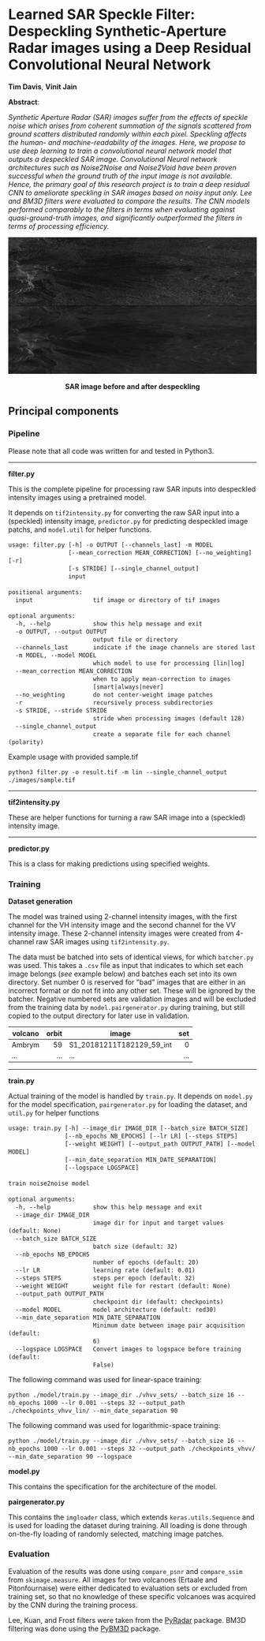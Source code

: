 
# Learned SAR Speckle Filter: Despeckling Synthetic-Aperture Radar images using a Deep Residual Convolutional Neural Network

**Tim Davis**, **Vinit Jain**

**Abstract**:

_Synthetic Aperture Radar (SAR) images suffer from the effects of speckle noise which arises from coherent
summation of the signals scattered from ground scatters distributed randomly within each pixel. Speckling
affects the human- and machine-readability of the images. Here, we propose to use deep learning to train
a convolutional neural network model that outputs a despeckled SAR image. Convolutional Neural network
architectures such as Noise2Noise and Noise2Void have been proven successful when the ground truth of the
input image is not available. Hence, the primary goal of this research project is to train a deep residual CNN
to ameliorate speckling in SAR images based on noisy input only. Lee and BM3D filters were evaluated to
compare the results. The CNN models performed comparably to the filters in terms when evaluating against
quasi-ground-truth images, and significantly outperformed the filters in terms of processing efficiency._

![Despeckled SAR image](./images/cover.jpg "Despeckled SAR image")

**<p align="center">SAR image before and after despeckling </p>**

## Principal components

### Pipeline

Please note that all code was written for and tested in Python3.

-----------------------

**filter.py**

This is the complete pipeline for processing raw SAR inputs into despeckled 
intensity images using a pretrained model.

It depends on `tif2intensity.py` for converting the raw SAR input into a
(speckled) intensity image, `predictor.py` for predicting despeckled image
patchs, and `model.util` for helper functions.

```
usage: filter.py [-h] -o OUTPUT [--channels_last] -m MODEL
                 [--mean_correction MEAN_CORRECTION] [--no_weighting] [-r]                             
                 [-s STRIDE] [--single_channel_output]                                                 
                 input                                                                                 
                                                                                                       
positional arguments:
  input                 tif image or directory of tif images

optional arguments:
  -h, --help            show this help message and exit
  -o OUTPUT, --output OUTPUT
                        output file or directory
  --channels_last       indicate if the image channels are stored last
  -m MODEL, --model MODEL
                        which model to use for processing [lin|log]
  --mean_correction MEAN_CORRECTION
                        when to apply mean-correction to images
                        [smart|always|never]
  --no_weighting        do not center-weight image patches
  -r                    recursively process subdirectories
  -s STRIDE, --stride STRIDE
                        stride when processing images (default 128)
  --single_channel_output
                        create a separate file for each channel (polarity)
```

Example usage with provided sample.tif

```
python3 filter.py -o result.tif -m lin --single_channel_output ./images/sample.tif
```


-----------------------

**tif2intensity.py**

These are helper functions for turning a raw SAR image into a (speckled) intensity
image.

-----------------------

**predictor.py**

This is a class for making predictions using specified weights.


### Training

**Dataset generation**

The model was trained using 2-channel intensity images, with the first channel for
the VH intensity image and the second channel for the VV intensity image. These 2-channel
intensity images were created from 4-channel raw SAR images using `tif2intensity.py`.

The data must be batched into sets of identical views, for which `batcher.py` was used.
This takes a `.csv` file as input that indicates to which set each image belongs (*see* 
example below) and batches each set into its own directory. Set number 0 is reserved for 
"bad" images that are either in an incorrect format or do not fit into any other set. 
These will be ignored by the batcher. Negative numbered sets are validation images
and will be excluded from the training data by `model.pairgenerator.py` during training,
but still copied to the output directory for later use in validation.

| volcano    | orbit    | image                     | set   |
|------------|---------:|---------------------------|------:|
|Ambrym      |        59| S1_20181211T182129_59_int |      0|
|...         |       ...| ...                       |    ...|



-----------------------

**train.py**

Actual training of the model is handled by `train.py`. It depends on `model.py` for 
the model specification, `pairgenerator.py` for loading the dataset, and `util.py` for 
helper functions

```
usage: train.py [-h] --image_dir IMAGE_DIR [--batch_size BATCH_SIZE]
                [--nb_epochs NB_EPOCHS] [--lr LR] [--steps STEPS]
                [--weight WEIGHT] [--output_path OUTPUT_PATH] [--model MODEL]
                [--min_date_separation MIN_DATE_SEPARATION]
                [--logspace LOGSPACE]

train noise2noise model

optional arguments:
  -h, --help            show this help message and exit
  --image_dir IMAGE_DIR
                        image dir for input and target values (default: None)
  --batch_size BATCH_SIZE
                        batch size (default: 32)
  --nb_epochs NB_EPOCHS
                        number of epochs (default: 20)
  --lr LR               learning rate (default: 0.01)
  --steps STEPS         steps per epoch (default: 32)
  --weight WEIGHT       weight file for restart (default: None)
  --output_path OUTPUT_PATH
                        checkpoint dir (default: checkpoints)
  --model MODEL         model architecture (default: red30)
  --min_date_separation MIN_DATE_SEPARATION
                        Minimum date between image pair acquisition (default:
                        6)
  --logspace LOGSPACE   Convert images to logspace before training (default:
                        False)
```

The following command was used for linear-space training: 

```shell
python ./model/train.py --image_dir ./vhvv_sets/ --batch_size 16 --nb_epochs 1000 --lr 0.001 --steps 32 --output_path ./checkpoints_vhvv_lin/ --min_date_separation 90
```

The following command was used for logarithmic-space training:

```shell
python ./model/train.py --image_dir ./vhvv_sets/ --batch_size 16 --nb_epochs 1000 --lr 0.001 --steps 32 --output_path ./checkpoints_vhvv/ --min_date_separation 90 --logspace

```

**model.py**

This contains the specification for the architecture of the model.

**pairgenerator.py**

This contains the `imgloader` class, which extends `keras.utils.Sequence` and is used for 
loading the dataset during training. All loading is done through on-the-fly loading 
of randomly selected, matching image patches.

### Evaluation

Evaluation of the results was done using `compare_psnr` and `compare_ssim` from `skimage.measure`. 
All images for two volcanoes (Ertaale and Pitonfournaise) were either dedicated to evaluation sets 
or excluded from training set, so that no knowledge of these specific volcanoes was acquired by 
the CNN during the training process.

Lee, Kuan, and Frost filters were taken from the [PyRadar](https://pypi.org/project/pyradar/) package. 
BM3D filtering was done using the [PyBM3D](https://github.com/ericmjonas/pybm3d) package.


